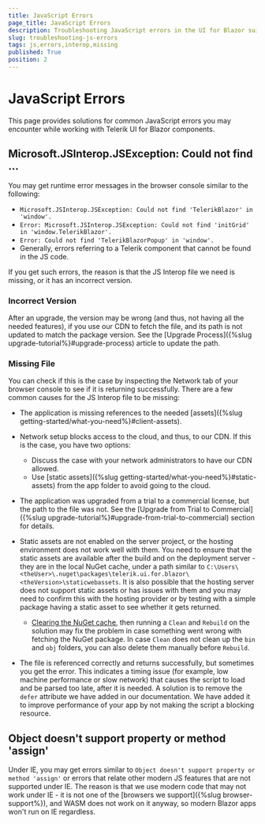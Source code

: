 ```yaml
---
title: JavaScript Errors
page_title: JavaScript Errors
description: Troubleshooting JavaScript errors in the UI for Blazor suite
slug: troubleshooting-js-errors
tags: js,errors,interop,missing
published: True
position: 2
---
```


# JavaScript Errors

This page provides solutions for common JavaScript errors you may encounter while working with Telerik UI for Blazor components.

## Microsoft.JSInterop.JSException: Could not find ...

You may get runtime error messages in the browser console similar to the following:

* `Microsoft.JSInterop.JSException: Could not find 'TelerikBlazor' in 'window'.`
* `Error: Microsoft.JSInterop.JSException: Could not find 'initGrid' in 'window.TelerikBlazor'.`
* `Error: Could not find 'TelerikBlazorPopup' in 'window'.`
* Generally, errors referring to a Telerik component that cannot be found in the JS code.

If you get such errors, the reason is that the JS Interop file we need is missing, or it has an incorrect version.

### Incorrect Version

After an upgrade, the version may be wrong (and thus, not having all the needed features), if you use our CDN to fetch the file, and its path is not updated to match the package version. See the [Upgrade Process]({%slug upgrade-tutorial%}#upgrade-process) article to update the path.

### Missing File

You can check if this is the case by inspecting the Network tab of your browser console to see if it is returning successfully. There are a few common causes for the JS Interop file to be missing:

* The application is missing references to the needed [assets]({%slug getting-started/what-you-need%}#client-assets).

* Network setup blocks access to the cloud, and thus, to our CDN. If this is the case, you have two options:
    * Discuss the case with your network administrators to have our CDN allowed.
    * Use [static assets]({%slug getting-started/what-you-need%}#static-assets) from the app folder to avoid going to the cloud.

* The application was upgraded from a trial to a commercial license, but the path to the file was not. See the [Upgrade from Trial to Commercial]({%slug upgrade-tutorial%}#upgrade-from-trial-to-commercial) section for details.

* Static assets are not enabled on the server project, or the hosting environment does not work well with them. You need to ensure that the static assets are available after the build and on the deployment server - they are in the local NuGet cache, under a path similar to `C:\Users\<theUser>\.nuget\packages\telerik.ui.for.blazor\<theVersion>\staticwebassets`. It is also possible that the hosting server does not support static assets or has issues with them and you may need to confirm this with the hosting provider or by testing with a simple package having a static asset to see whether it gets returned.
    * [Clearing the NuGet cache](https://docs.microsoft.com/en-us/nuget/consume-packages/managing-the-global-packages-and-cache-folders#clearing-local-folders), then running a `Clean` and `Rebuild` on the solution may fix the problem in case something went wrong with fetching the NuGet package. In case `Clean` does not clean up the `bin` and `obj` folders, you can also delete them manually before `Rebuild`.

* The file is referenced correctly and returns successfully, but sometimes you get the error. This indicates a timing issue (for example, low machine performance or slow network) that causes the script to load and be parsed too late, after it is needed. A solution is to remove the `defer` attribute we have added in our documentation. We have added it to improve performance of your app by not making the script a blocking resource.

## Object doesn't support property or method 'assign'

Under IE, you may get errors similar to `Object doesn't support property or method 'assign'` or errors that relate other modern JS features that are not supported under IE. The reason is that we use modern code that may not work under IE - it is not one of the [browsers we support]({%slug browser-support%}), and WASM does not work on it anyway, so modern Blazor apps won't run on IE regardless.
